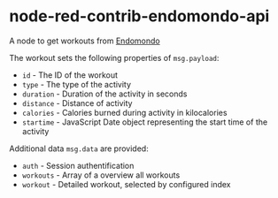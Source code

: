 # node-red-contrib-endomondo-api

<p>A node to get workouts from <a href="http://www.endomondo.com">Endomondo</a></p>
<p>The workout sets the following properties of <code>msg.payload</code>:</p>
<ul>
  <li><code>id</code> - The ID of the workout</li>
  <li><code>type</code> - The type of the activity</li>
  <li><code>duration</code> - Duration of the activity in seconds</li>
  <li><code>distance</code> - Distance of activity</li>
  <li><code>calories</code> - Calories burned during activity in kilocalories</li>
  <li><code>startime</code> - JavaScript Date object representing the start time of the activity</li>
</ul>

<p>Additional data <code>msg.data</code> are provided:</p>
<ul>
  <li><code>auth</code> - Session authentification</li>
  <li><code>workouts</code> - Array of a overview all workouts</li>
  <li><code>workout</code> - Detailed workout, selected by configured index</li>
</ul>
